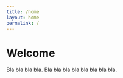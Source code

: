 ```yaml
---
title: /home
layout: home
permalink: /
---
```



# Welcome

Bla bla bla bla. Bla bla bla bla bla bla bla bla.